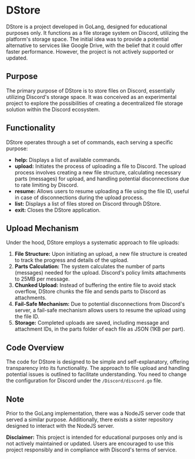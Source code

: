 # DStore

DStore is a project developed in GoLang, designed for educational purposes only. It functions as a file storage system on Discord, utilizing the platform's storage space. The initial idea was to provide a potential alternative to services like Google Drive, with the belief that it could offer faster performance. However, the project is not actively supported or updated.

## Purpose
The primary purpose of DStore is to store files on Discord, essentially utilizing Discord's storage space. It was conceived as an experimental project to explore the possibilities of creating a decentralized file storage solution within the Discord ecosystem.

## Functionality
DStore operates through a set of commands, each serving a specific purpose:
- **help:** Displays a list of available commands.
- **upload:** Initiates the process of uploading a file to Discord. The upload process involves creating a new file structure, calculating necessary parts (messages) for upload, and handling potential disconnections due to rate limiting by Discord.
- **resume:** Allows users to resume uploading a file using the file ID, useful in case of disconnections during the upload process.
- **list:** Displays a list of files stored on Discord through DStore.
- **exit:** Closes the DStore application.

## Upload Mechanism
Under the hood, DStore employs a systematic approach to file uploads:
1. **File Structure:** Upon initiating an upload, a new file structure is created to track the progress and details of the upload.
2. **Parts Calculation:** The system calculates the number of parts (messages) needed for the upload. Discord's policy limits attachments to 25MB per message.
3. **Chunked Upload:** Instead of buffering the entire file to avoid stack overflow, DStore chunks the file and sends parts to Discord as attachments.
4. **Fail-Safe Mechanism:** Due to potential disconnections from Discord's server, a fail-safe mechanism allows users to resume the upload using the file ID.
5. **Storage:** Completed uploads are saved, including message and attachment IDs, in the parts folder of each file as JSON (1KB per part).

## Code Overview
The code for DStore is designed to be simple and self-explanatory, offering transparency into its functionality. The approach to file upload and handling potential issues is outlined to facilitate understanding. You need to change the configuration for Discord under the `/Discord/discord.go` file.

## Note
Prior to the GoLang implementation, there was a NodeJS server code that served a similar purpose. Additionally, there exists a sister repository designed to interact with the NodeJS server.

**Disclaimer:** This project is intended for educational purposes only and is not actively maintained or updated. Users are encouraged to use this project responsibly and in compliance with Discord's terms of service.